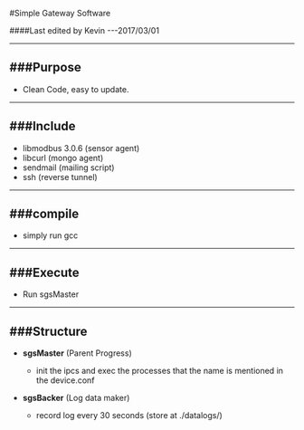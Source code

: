 #Simple Gateway Software

####Last edited by Kevin ---2017/03/01

-------------------------
###Purpose
-------------------------
* Clean Code, easy to update.
			
-------------------------
###Include
-------------------------
* libmodbus 3.0.6 (sensor agent)
* libcurl (mongo agent)
* sendmail (mailing script)
* ssh (reverse tunnel)

	
-------------------------
###compile
-------------------------
* simply run gcc
	

------------------------------ 
###Execute
------------------------------
* Run sgsMaster 
	


------------------------------ 
###Structure
------------------------------
* __sgsMaster__ (Parent Progress)
  * init the ipcs and exec the processes that the name is mentioned in the device.conf

* __sgsBacker__ (Log data maker)
  * record log every 30 seconds (store at ./datalogs/)
	
